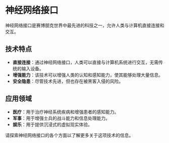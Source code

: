 # 神经网络接口

神经网络接口是赛博朋克世界中最先进的科技之一，允许人类与计算机直接连接和交互。

## 技术特点

- **直接连接**：通过神经网络接口，人类可以直接与计算机系统进行交互，无需传统的输入设备。
- **增强能力**：该技术可以增强人类的认知和感知能力，使其能够处理大量信息。
- **安全隐患**：尽管技术先进，但也存在被黑客入侵的风险。

## 应用领域

- **医疗**：用于治疗神经系统疾病和增强患者的感知能力。
- **军事**：用于增强士兵的战斗能力和信息处理能力。
- **娱乐**：用于提供沉浸式的虚拟现实体验。

请探索神经网络接口的各个方面以了解更多关于这项技术的信息。
